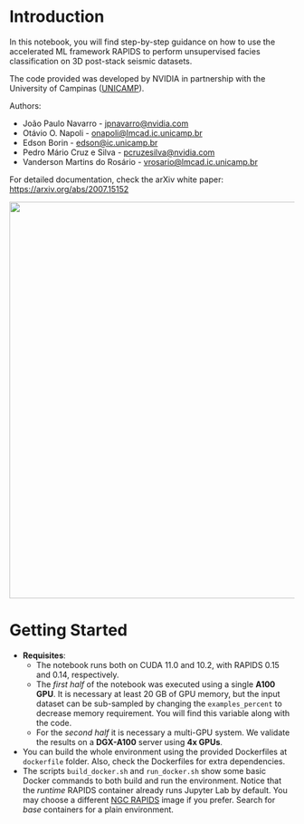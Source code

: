 # Introduction

In this notebook, you will find step-by-step guidance on how to use the accelerated ML framework RAPIDS to perform unsupervised facies classification on 3D post-stack seismic datasets.

The code provided was developed by NVIDIA in partnership with the University of Campinas ([UNICAMP](https://ic.unicamp.br/en/)).

Authors:
- João Paulo Navarro - [jpnavarro@nvidia.com](mailto:jpnavarro@nvidia.com)
- Otávio O. Napoli - [onapoli@lmcad.ic.unicamp.br](mailto:onapoli@lmcad.ic.unicamp.br)
- Edson Borin - [edson@ic.unicamp.br](mailto:edson@ic.unicamp.br)
- Pedro Mário Cruz e Silva - [pcruzesilva@nvidia.com](mailto:pcruzesilva@nvidia.com)
- Vanderson Martins do Rosário - [vrosario@lmcad.ic.unicamp.br](mailto:vrosario@lmcad.ic.unicamp.br)

For detailed documentation, check the arXiv white paper: https://arxiv.org/abs/2007.15152

<img src="https://gitlab-master.nvidia.com/jpnavarro/rapids-seismic/-/raw/master/figs/intro.png" width=700 align=center>

# Getting Started

- **Requisites**: 
    - The notebook runs both on CUDA 11.0 and 10.2, with RAPIDS 0.15 and 0.14, respectively.
    - The *first half* of the notebook was executed using a single **A100 GPU**. It is necessary at least 20 GB of GPU memory, but the input dataset can be sub-sampled by changing the `examples_percent` to decrease memory requirement.  You will find this variable along with the code.
    - For the *second half* it is necessary a multi-GPU system. We validate the results on a **DGX-A100** server using **4x GPUs**.
- You can build the whole environment using the provided Dockerfiles at `dockerfile` folder. Also, check the Dockerfiles for extra dependencies.
- The scripts `build_docker.sh` and `run_docker.sh` show some basic Docker commands to both build and run the environment. Notice that the *runtime* RAPIDS container already runs Jupyter Lab by default. You may choose a different [NGC RAPIDS](https://ngc.nvidia.com/catalog/containers/nvidia:rapidsai:rapidsai/tags) image if you prefer. Search for *base* containers for a plain environment.